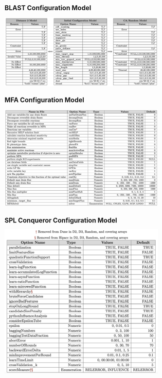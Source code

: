 ## BLAST Configuration Model
<img src="ConfigModel-BLAST.png" width="1200">

## MFA Configuration Model
<img src="ConfigModel-MFA.png" width="1200">

## SPL Conqueror Configuration Model
<img src="ConfigModel-SPLC.png" width="600">
